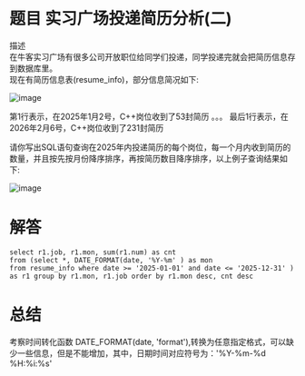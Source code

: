 # 题目 实习广场投递简历分析(二)

描述  
在牛客实习广场有很多公司开放职位给同学们投递，同学投递完就会把简历信息存到数据库里。  
现在有简历信息表(resume_info)，部分信息简况如下:   

![image](https://github.com/user-attachments/assets/42e4eeb9-3fbb-457e-9b90-4388b736e5f9)

第1行表示，在2025年1月2号，C++岗位收到了53封简历
。。。
最后1行表示，在2026年2月6号，C++岗位收到了231封简历

请你写出SQL语句查询在2025年内投递简历的每个岗位，每一个月内收到简历的数量，并且按先按月份降序排序，再按简历数目降序排序，以上例子查询结果如下:

![image](https://github.com/user-attachments/assets/26c9240f-cc23-4736-9efb-3d2eb73b4bc2)


# 解答

```mysql
select r1.job, r1.mon, sum(r1.num) as cnt
from (select *, DATE_FORMAT(date, '%Y-%m' ) as mon
from resume_info where date >= '2025-01-01' and date <= '2025-12-31' ) as r1 group by r1.mon, r1.job order by r1.mon desc, cnt desc 
```

# 总结

考察时间转化函数 DATE_FORMAT(date, 'format'),转换为任意指定格式，可以缺少一些信息，但是不能增加，其中，日期时间对应符号为：'%Y-%m-%d %H:%i:%s'
